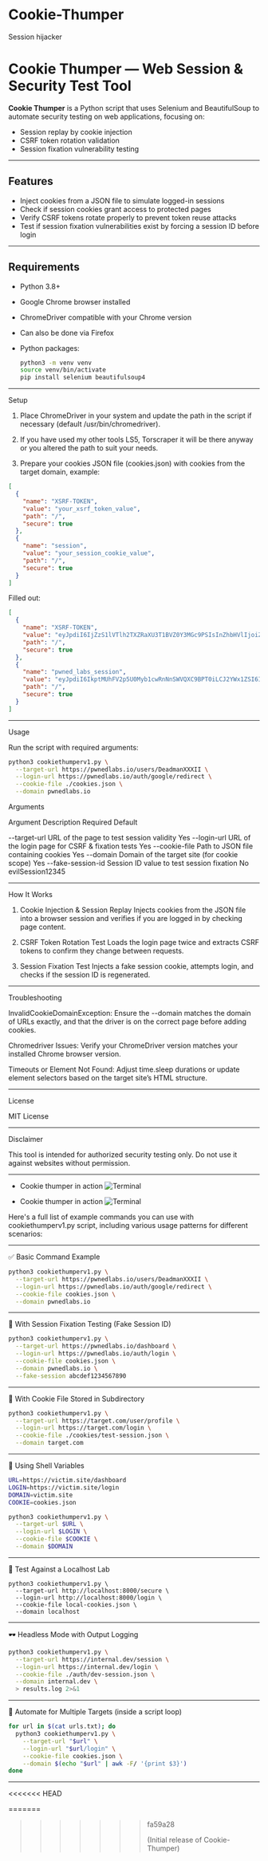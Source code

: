 # Cookie-Thumper
Session hijacker

# Cookie Thumper — Web Session & Security Test Tool

**Cookie Thumper** is a Python script that uses Selenium and BeautifulSoup to automate security testing on web applications, focusing on:

- Session replay by cookie injection
- CSRF token rotation validation
- Session fixation vulnerability testing

---

## Features

- Inject cookies from a JSON file to simulate logged-in sessions
- Check if session cookies grant access to protected pages
- Verify CSRF tokens rotate properly to prevent token reuse attacks
- Test if session fixation vulnerabilities exist by forcing a session ID before login

---

## Requirements

- Python 3.8+
- Google Chrome browser installed
- ChromeDriver compatible with your Chrome version
- Can also be done via Firefox 
- Python packages:
  
  ```bash
  python3 -m venv venv
  source venv/bin/activate
  pip install selenium beautifulsoup4
  ```

---

Setup

1. Place ChromeDriver in your system and update the path in the script if necessary (default /usr/bin/chromedriver).

2. If you have used my other tools LS5, Torscraper it will be there anyway or you altered the path to suit your needs.


3. Prepare your cookies JSON file (cookies.json) with cookies from the target domain, example:
```json
[
  {
    "name": "XSRF-TOKEN",
    "value": "your_xsrf_token_value",
    "path": "/",
    "secure": true
  },
  {
    "name": "session",
    "value": "your_session_cookie_value",
    "path": "/",
    "secure": true
  }
]
```
Filled out:
```json
[
  {
    "name": "XSRF-TOKEN",
    "value": "eyJpdiI6IjZzS1lVTlh2TXZRaXU3T1BVZ0Y3MGc9PSIsInZhbHVlIjoiZ3NZVG5HU2pqT0ZkWmdOdFpHSkhPdz09IiwibWFjIjoiNTFkNzMzZTg0MjQ1ZDUzNTk0MDc3YjI1MTZkZDc2MTQxMjcxMGZjZjVkNzFkOTAzNmIyZTQ1NjVlZDZiZWI5MSJ9",
    "path": "/",
    "secure": true
  },
  {
    "name": "pwned_labs_session",
    "value": "eyJpdiI6IkptMUhFV2p5U0Myb1cwRnNnSWVQXC9BPT0iLCJ2YWx1ZSI6IjE3azZ0Q0xuY3pRSkJPNkdtK0ZXaTZzZ0prb3hVaWFTYWhkT0lxRmN0bFhFZFpnZXZMQnd0Y0xXRU1pUGNLUkJ6QzRSQlladDBVb3VvSjd4d1ZURmU5b2lRcGpUb1ZvYkhtNzNsYVd6RXNkVE5MS29ZdWthVmppV0pXbmNBVkpNbWlMUEpZaHljZGxZNG9RMVpBVGdKZGdHd3pZUWxMZ0RjMTQ3S0s4N3Z3YVhmT0hRZG0wRUlBSmxOeGFpYXVZdG8iLCJtYWMiOiJjOWQxMjFmN2U2YmExODg2NjcxMGU5ZjQ1YjJjZGY1MmYxYmFlNzUyYmZmZDQzZDkyYjQ4ZjI3NzZhOWY4NTRkODliIn0=",
    "path": "/",
    "secure": true
  }
]                                                                       
```



---

Usage

Run the script with required arguments:
```bash
python3 cookiethumperv1.py \
  --target-url https://pwnedlabs.io/users/DeadmanXXXII \
  --login-url https://pwnedlabs.io/auth/google/redirect \
  --cookie-file ./cookies.json \
  --domain pwnedlabs.io
```
Arguments

Argument	Description	Required	Default

--target-url	URL of the page to test session validity	Yes	
--login-url	URL of the login page for CSRF & fixation tests	Yes	
--cookie-file	Path to JSON file containing cookies	Yes	
--domain	Domain of the target site (for cookie scope)	Yes	
--fake-session-id	Session ID value to test session fixation	No	evilSession12345



---

How It Works

1. Cookie Injection & Session Replay
Injects cookies from the JSON file into a browser session and verifies if you are logged in by checking page content.


2. CSRF Token Rotation Test
Loads the login page twice and extracts CSRF tokens to confirm they change between requests.


3. Session Fixation Test
Injects a fake session cookie, attempts login, and checks if the session ID is regenerated.




---

Troubleshooting

InvalidCookieDomainException:
Ensure the --domain matches the domain of URLs exactly, and that the driver is on the correct page before adding cookies.

Chromedriver Issues:
Verify your ChromeDriver version matches your installed Chrome browser version.

Timeouts or Element Not Found:
Adjust time.sleep durations or update element selectors based on the target site’s HTML structure.



---

License

MIT License


---

Disclaimer

This tool is intended for authorized security testing only. Do not use it against websites without permission.


---

- Cookie thumper in action
![Terminal](https://raw.githubusercontent.com/DeadmanXXXII/Cookie-Thumper/main/Screenshot_20250722-222557.png)

- Cookie thumper in action
![Terminal](https://raw.githubusercontent.com/DeadmanXXXII/Cookie-Thumper/main/Screenshot_20250722-224326.png)


Here's a full list of example commands you can use with cookiethumperv1.py script, including various usage patterns for different scenarios:


---

✅ Basic Command Example
```bash
python3 cookiethumperv1.py \
  --target-url https://pwnedlabs.io/users/DeadmanXXXII \
  --login-url https://pwnedlabs.io/auth/google/redirect \
  --cookie-file cookies.json \
  --domain pwnedlabs.io
```

---

🔁 With Session Fixation Testing (Fake Session ID)
```bash
python3 cookiethumperv1.py \
  --target-url https://pwnedlabs.io/dashboard \
  --login-url https://pwnedlabs.io/auth/login \
  --cookie-file cookies.json \
  --domain pwnedlabs.io \
  --fake-session abcdef1234567890
```

---

📁 With Cookie File Stored in Subdirectory
```bash
python3 cookiethumperv1.py \
  --target-url https://target.com/user/profile \
  --login-url https://target.com/login \
  --cookie-file ./cookies/test-session.json \
  --domain target.com
```

---

🐚 Using Shell Variables
```sh
URL=https://victim.site/dashboard
LOGIN=https://victim.site/login
DOMAIN=victim.site
COOKIE=cookies.json

python3 cookiethumperv1.py \
  --target-url $URL \
  --login-url $LOGIN \
  --cookie-file $COOKIE \
  --domain $DOMAIN
```

---

🧪 Test Against a Localhost Lab
```
python3 cookiethumperv1.py \
  --target-url http://localhost:8000/secure \
  --login-url http://localhost:8000/login \
  --cookie-file local-cookies.json \
  --domain localhost
```

---

🕶️ Headless Mode with Output Logging
```bash
python3 cookiethumperv1.py \
  --target-url https://internal.dev/session \
  --login-url https://internal.dev/login \
  --cookie-file ./auth/dev-session.json \
  --domain internal.dev \
  > results.log 2>&1
```

---

🔄 Automate for Multiple Targets (inside a script loop)
```bash
for url in $(cat urls.txt); do
  python3 cookiethumperv1.py \
    --target-url "$url" \
    --login-url "$url/login" \
    --cookie-file cookies.json \
    --domain $(echo "$url" | awk -F/ '{print $3}')
done
```

---


<<<<<<< HEAD

=======

>>>>>>> fa59a28
>>>>>>>
>>>>>>> (Initial release of Cookie-Thumper)
